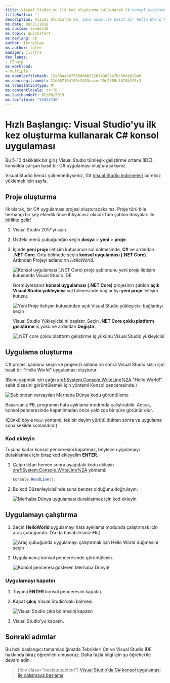 ```yaml
---
title: Visual Studio'yu ilk kez oluşturma kullanarak C# konsol uygulaması
titleSuffix: ''
description: Visual Studio'da C#, adım adım ile basit bir Hello World konsol uygulaması oluşturmayı öğrenin.
ms.date: 09/21/2018
ms.custom: seodec18
ms.topic: quickstart
ms.devlang: vb
author: TerryGLee
ms.author: tglee
manager: jillfra
dev_langs:
- CSharp
ms.workload:
- multiple
ms.openlocfilehash: 12a08aa0e7509d04b522b74362347bc996e02946
ms.sourcegitcommit: 21d667104199c2493accec20c2388cf674b195c3
ms.translationtype: MT
ms.contentlocale: tr-TR
ms.lasthandoff: 02/08/2019
ms.locfileid: "55923740"
---
```

# <a name="quickstart-use-visual-studio-to-create-your-first-c-console-app"></a>Hızlı Başlangıç: Visual Studio'yu ilk kez oluşturma kullanarak C# konsol uygulaması

Bu 5-10 dakikalık bir giriş Visual Studio tümleşik geliştirme ortamı (IDE), konsolda çalışan basit bir C# uygulaması oluşturacaksınız.

Visual Studio henüz yüklemediyseniz, Git [Visual Studio indirmeleri](https://visualstudio.microsoft.com/downloads/?utm_medium=microsoft&utm_source=docs.microsoft.com&utm_campaign=inline+link&utm_content=download+vs2017) ücretsiz yüklemek için sayfa.

## <a name="create-a-project"></a>Proje oluşturma

İlk olarak, bir C# uygulaması projesi oluşturacaksınız. Proje türü bile herhangi bir şey ekledik önce ihtiyacınız olacak tüm şablon dosyaları ile birlikte gelir!

1. Visual Studio 2017'yi açın.

2. Üstteki menü çubuğundan seçin **dosya** > **yeni** > **proje**.

3. İçinde **yeni proje** iletişim kutusunun sol bölmesinde, **C#** ve ardından **.NET Core**. Orta bölmede seçin **konsol uygulaması (.NET Core)**. Ardından Projeyi adlandırın *HelloWorld*.

   ![Konsol uygulaması (.NET Core) proje şablonunu yeni proje iletişim kutusunda Visual Studio IDE](../ide/media/new-project-csharp-dotnetcore-helloworld-console-app.png)

     Görmüyorsanız **konsol uygulaması (.NET Core)** projesinin şablon **açık Visual Studio yükleyicisi** sol bölmesinde bağlantıyı **yeni proje** iletişim kutusu.

   ![Yeni Proje iletişim kutusundan açık Visual Studio yükleyicisi bağlantıyı seçin](../ide/media/csharp-open-visual-studio-installer-hello-world.png)

     Visual Studio Yükleyicisi'ni başlatır. Seçin **.NET Core çoklu platform geliştirme** iş yükü ve ardından **Değiştir**.

     ![.NET core çoklu platform geliştirme iş yükünü Visual Studio yükleyicisi](../ide/media/dot-net-core-xplat-dev-workload.png)

## <a name="create-the-application"></a>Uygulama oluşturma

C# projesi şablonu seçin ve projenizi adlandırın sonra Visual Studio sizin için basit bir "Hello World" uygulaması oluşturur.

(Bunu yapmak için çağrı <xref:System.Console.WriteLine%2A> "Hello World!" sabit dizesini görüntülemek için yöntemi Konsol penceresinde.)

   ![Şablondan varsayılan Merhaba Dünya kodu görüntüleme](../ide/media/csharp-console-helloworld-template.png)

Basarsanız **F5**, programın hata ayıklama modunda çalıştırabilir. Ancak, konsol penceresinde kapatılmadan önce yalnızca bir süre görünür olur.

(Çünkü böyle `Main` yöntemi, tek bir deyim yürütüldükten sonra ve uygulama sona şekilde sonlandırır.)

### <a name="add-some-code"></a>Kod ekleyin

Tuşuna kadar konsol penceresini kapatmaz, böylece uygulamayı duraklatmak için biraz kod ekleyelim **ENTER**.

1. Çağırdıktan hemen sonra aşağıdaki kodu ekleyin <xref:System.Console.WriteLine%2A> yöntemi:

   ```csharp
   Console.ReadLine();
   ```

1. Bu kod Düzenleyicisi'nde şuna benzer olduğunu doğrulayın:

   ![Merhaba Dünya uygulaması duraklatmak için kod ekleyin](../ide/media/csharp-console-helloworld-add-code.png)

## <a name="run-the-application"></a>Uygulamayı çalıştırma

1. Seçin **HelloWorld** uygulamayı hata ayıklama modunda çalıştırmak için araç çubuğunda. (Ya da basabilirsiniz **F5**.)

   ![Araç çubuğunda uygulamayı çalıştırmak için Hello World düğmesini seçin](../ide/media/csharp-console-hello-world-button.png)

1. Uygulamanız konsol penceresinde görüntüleyin.

   ![Konsol penceresi gösteren Merhaba Dünya!](../ide/media/csharp-console-hello-world.png)

### <a name="close-the-application"></a>Uygulamayı kapatın

1. Tuşuna **ENTER** konsol penceresini kapatın.

1. Kapat **çıkış** Visual Studio'daki bölmesi.

   ![Visual Studio çıktı bölmesini kapatın](../ide/media/csharp-hello-world-close-output-pane.png)

1. Visual Studio’yu kapatın.

## <a name="next-steps"></a>Sonraki adımlar

Bu hızlı başlangıcı tamamladığınızda Tebrikler! C# ve Visual Studio IDE hakkında biraz öğrenilen umuyoruz. Daha fazla bilgi için şu öğretici ile devam edin.

> [!div class="nextstepaction"]
> [Visual Studio'da C# konsol uygulaması ile çalışmaya başlama](../get-started/csharp/tutorial-console.md)
